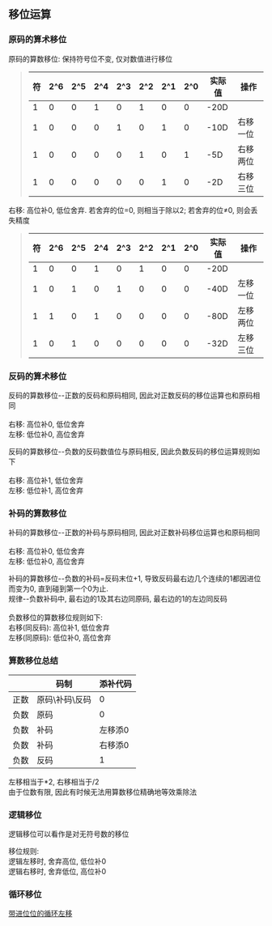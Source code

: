 ## 移位运算

### 原码的算术移位

原码的算数移位: 保持符号位不变, 仅对数值进行移位

> | 符  | 2^6 | 2^5 | 2^4 | 2^3 | 2^2 | 2^1 | 2^0 | 实际值 | 操作     |
> | --- | --- | --- | --- | --- | --- | --- | --- | ------ | -------- |
>| 1   | 0   | 0   | 1   | 0   | 1   | 0   | 0   | -20D   |          |
>| 1   | 0   | 0   | 0   | 1   | 0   | 1   | 0   | -10D   | 右移一位 |
>| 1   | 0   | 0   | 0   | 0   | 1   | 0   | 1   | -5D    | 右移两位 |
>| 1   | 0   | 0   | 0   | 0   | 0   | 1   | 0 |-2D| 右移三位 |

右移: 高位补0, 低位舍弃. 若舍弃的位=0, 则相当于除以2; 若舍弃的位≠0, 则会丢失精度

> | 符  | 2^6 | 2^5 | 2^4 | 2^3 | 2^2 | 2^1 | 2^0 | 实际值 | 操作     |
> | --- | --- | --- | --- | --- | --- | --- | --- | ------ | -------- |
> | 1   | 0   | 0   | 1   | 0   | 1   | 0   | 0   | -20D   |          |
> | 1   | 0   | 1   | 0   | 1   | 0   | 0   | 0   | -40D   | 左移一位 |
> | 1   | 1   | 0   | 1   | 0   | 0   | 0   | 0   | -80D    | 左移两位 |
> | 1   | 0   | 1   | 0   | 0   | 0   | 0   |0|-32D| 左移三位 |

### 反码的算术移位

反码的算数移位--正数的反码和原码相同, 因此对正数反码的移位运算也和原码相同<br>
<br> 右移: 高位补0, 低位舍弃
<br> 左移: 低位补0, 高位舍弃

反码的算数移位--负数的反码数值位与原码相反, 因此负数反码的移位运算规则如下<br>
<br> 右移: 高位补1, 低位舍弃
<br> 左移: 低位补1, 高位舍弃

### 补码的算数移位

补码的算数移位--正数的补码与原码相同, 因此对正数补码移位运算也和原码相同<br>
<br> 右移: 高位补0, 低位舍弃
<br> 左移: 低位补0, 高位舍弃

补码的算数移位--负数的补码=反码末位+1, 导致反码最右边几个连续的1都因进位而变为0, 直到碰到第一个0为止.
<br> 规律--负数补码中, 最右边的1及其右边同原码, 最右边的1的左边同反码<br>
<br> 负数移位的算数移位规则如下:
<br> 右移(同反码): 高位补1, 低位舍弃
<br> 左移(同原码): 低位补0, 高位舍弃

### 算数移位总结

|      | 码制           | 添补代码 |
| ---- | -------------- | -------- |
| 正数 | 原码\补码\反码 | 0        |
| 负数 | 原码           | 0        |
| 负数 | 补码           | 左移添0  |
| 负数 | 补码           | 右移添0  |
| 负数 | 反码           | 1        |

左移相当于*2, 右移相当于/2<br>
由于位数有限, 因此有时候无法用算数移位精确地等效乘除法

### 逻辑移位

逻辑移位可以看作是对无符号数的移位

移位规则:
<br> 逻辑左移时, 舍弃高位, 低位补0
<br> 逻辑右移时, 舍弃低位, 高位补0

### 循环移位

[带进位位的循环左移](https://blog.csdn.net/husion01/article/details/6541472)